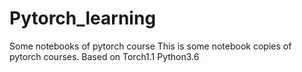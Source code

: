 # Pytorch_learning
Some notebooks of pytorch course
This is some notebook copies of pytorch courses.
Based on Torch1.1 Python3.6
